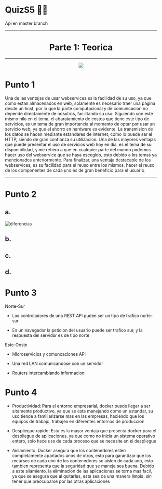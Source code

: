 # QuizS5 👨‍💻
Api en master branch
***
<h1 align="center">Parte 1: Teorica</h1>

***
<p align="center">
  <img src="https://user-images.githubusercontent.com/112618198/200992609-7f4afe40-934e-46fd-bd2f-d0df4f6a855d.png">
</p>


<h1>Punto 1</h1>
Una de las ventajas de usar webservices es la facilidad de su uso, ya que como estan almacenados en web, solamente es necesario traer una pagina desde un host, por lo que la parte computacional y de comunicacion no depende directamente de nosotros, facilitando su uso. Siguiendo con este mismo hilo en el tema, el abaratamiento de costos que tiene este tipo de servicios, es un tema de gran importancia al momento de optar por usar un servicio web, ya que el ahorro en hardware es evidente. La transmision de los datos se hacen mediante estandares de internet, como lo puede ser el HTTP, siendo de gran confianza su utilizacion. Una de las mayores ventajas que puede presentar el uso de servicios web hoy en dia, es el tema de su disponibilidad, y me refiero a que en cualquier parte del mundo podemos hacer uso del webservice que se haya escogido, esto debido a los temas ya mencionados anteriormente. Para finalizar, una ventaja destacable de los webservices, es su facilidad para el reuso entre los mismos, hacer el reuso de los componentes de cada uno es de gran beneficio para el usuario.

***

<h1>Punto 2</h1>
<h2>a.</h2>

![diferencias](https://user-images.githubusercontent.com/112618198/201024170-a1b2bcd4-77ed-4eaf-a4bf-07f08223ab9a.png)

<h2>b.</h2>



<h2>c.</h2>



<h2>d.</h2>



<h1>Punto 3</h1>

Norte-Sur

* Los controladores de una REST API puden ser un tipo de trafico norte-sur 

* En un navegador la peticion del usuario puede ser trafico sur, y la respuesta del servidor es de tipo norte

Este-Oeste

* Microservicios y comuncaciones API

* Una red LAN comunicandose con un servidor

* Routers intercambiando informacion

<h1>Punto 4</h1>

* Productividad: 
Para el entorno empresarial, docker puede llegar a ser altamente productivo, ya que se esta manejando como un estandar, su uso tiende a familiarizarse mas en las empresas, haciendo que los equipos de trabajo, trabajen en diferentes entornos de produccion

* Despliegue rapido:
Esta es la mayor ventaja que presenta docker para el despliegue de aplicaciones, ya que como no inicia un sistema operativo entero, solo hace uso de cada proceso que se necesite en el despliegue

* Aislamiento:
Docker asegura que los contenedores esten completamente apartados unos de otros, esto para garantizar que los recursos de cada uno de los contenedores se aislen de cada uno, esto tambien representa que la seguridad que se maneja sea buena. Debido a este ailamiento, la eliminacion de las aplicaciones se torna mas facil, ya que se asegura que al quitarlas, esta sea de una manera limpia, sin tener que preocuparse por las otras aplicaciones
